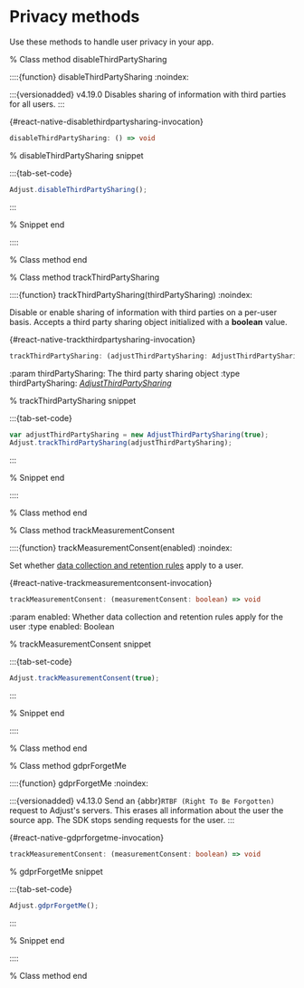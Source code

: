 # Privacy methods

Use these methods to handle user privacy in your app.

% Class method disableThirdPartySharing

::::{function} disableThirdPartySharing
:noindex:

:::{versionadded} v4.19.0
Disables sharing of information with third parties for all users.
:::

{#react-native-disablethirdpartysharing-invocation}

```ts
disableThirdPartySharing: () => void
```

% disableThirdPartySharing snippet

:::{tab-set-code}

```js
Adjust.disableThirdPartySharing();
```

:::

% Snippet end

::::

% Class method end

% Class method trackThirdPartySharing

::::{function} trackThirdPartySharing(thirdPartySharing)
:noindex:

Disable or enable sharing of information with third parties on a per-user basis. Accepts a third party sharing object initialized with a **boolean** value.

{#react-native-trackthirdpartysharing-invocation}

```ts
trackThirdPartySharing: (adjustThirdPartySharing: AdjustThirdPartySharing) => void
```

:param thirdPartySharing: The third party sharing object
:type thirdPartySharing: [_AdjustThirdPartySharing_](/react-native/reference/AdjustThirdPartySharing.md)

% trackThirdPartySharing snippet

:::{tab-set-code}

```js
var adjustThirdPartySharing = new AdjustThirdPartySharing(true);
Adjust.trackThirdPartySharing(adjustThirdPartySharing);
```

:::

% Snippet end

::::

% Class method end

% Class method trackMeasurementConsent

::::{function} trackMeasurementConsent(enabled)
:noindex:

Set whether [data collection and retention rules](https://help.adjust.com/en/article/manage-data-collection-and-retention) apply to a user.

{#react-native-trackmeasurementconsent-invocation}

```ts
trackMeasurementConsent: (measurementConsent: boolean) => void
```

:param enabled: Whether data collection and retention rules apply for the user
:type enabled: Boolean

% trackMeasurementConsent snippet

:::{tab-set-code}

```js
Adjust.trackMeasurementConsent(true);
```

:::

% Snippet end

::::

% Class method end

% Class method gdprForgetMe

::::{function} gdprForgetMe
:noindex:

:::{versionadded} v4.13.0
Send an {abbr}`RTBF (Right To Be Forgotten)` request to Adjust's servers. This erases all information about the user the source app. The SDK stops sending requests for the user.
:::

{#react-native-gdprforgetme-invocation}

```ts
trackMeasurementConsent: (measurementConsent: boolean) => void
```

% gdprForgetMe snippet

:::{tab-set-code}

```js
Adjust.gdprForgetMe();
```

:::

% Snippet end

::::

% Class method end
